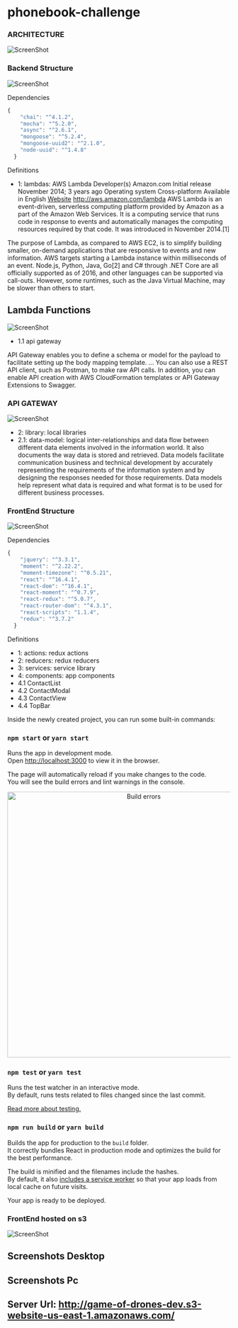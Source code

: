 # phonebook-challenge

### ARCHITECTURE
![ScreenShot](https://github.com/jhoncbuendia/Game-of-drones/blob/master/img/architecture.png)

### Backend Structure
![ScreenShot](https://github.com/jhoncbuendia/Game-of-drones/blob/master/img/backend_structure.png)

Dependencies

```javascript
{
    "chai": "^4.1.2",
    "mocha": "^5.2.0",
    "async": "^2.6.1",
    "mongoose": "^5.2.4",
    "mongoose-uuid2": "^2.1.0",
    "node-uuid": "^1.4.8"
  }
```
Definitions

* 1: lambdas: AWS Lambda Developer(s)	Amazon.com Initial release	November 2014; 3 years ago Operating system	Cross-platform Available in	English [Website](http://aws.amazon.com/lambda)	http://aws.amazon.com/lambda AWS Lambda is an event-driven, serverless computing platform provided by Amazon as a part of the Amazon Web Services. It is a computing service that runs code in response to events and automatically manages the computing resources required by that code. It was introduced in November 2014.[1]

The purpose of Lambda, as compared to AWS EC2, is to simplify building smaller, on-demand applications that are responsive to events and new information. AWS targets starting a Lambda instance within milliseconds of an event. Node.js, Python, Java, Go[2] and C# through .NET Core are all officially supported as of 2016, and other languages can be supported via call-outs. However, some runtimes, such as the Java Virtual Machine, may be slower than others to start.

## Lambda Functions
![ScreenShot](https://github.com/jhoncbuendia/Game-of-drones/blob/master/img/lambda.png)

* 1.1 api gateway

API Gateway enables you to define a schema or model for the payload to facilitate setting up the body mapping template. ... You can also use a REST API client, such as Postman, to make raw API calls. In addition, you can enable API creation with AWS CloudFormation templates or API Gateway Extensions to Swagger.

### API GATEWAY
![ScreenShot](https://github.com/jhoncbuendia/Game-of-drones/blob/master/img/api_gateway2.png)

* 2: library: local libraries
* 2.1: data-model: logical inter-relationships and data flow between different data elements involved in the information world. It also documents the way data is stored and retrieved. Data models facilitate communication business and technical development by accurately representing the requirements of the information system and by designing the responses needed for those requirements. Data models help represent what data is required and what format is to be used for different business processes.

### FrontEnd Structure
![ScreenShot](https://github.com/jhoncbuendia/Game-of-drones/blob/master/img/frontend_structure.png)

Dependencies

```javascript
{
    "jquery": "^3.3.1",
    "moment": "^2.22.2",
    "moment-timezone": "^0.5.21",
    "react": "^16.4.1",
    "react-dom": "^16.4.1",
    "react-moment": "^0.7.9",
    "react-redux": "^5.0.7",
    "react-router-dom": "^4.3.1",
    "react-scripts": "1.1.4",
    "redux": "^3.7.2"
  }
```
Definitions

* 1: actions: redux actions
* 2: reducers: redux reducers
* 3: services: service library
* 4: components: app components
* 4.1 ContactList
* 4.2 ContactModal
* 4.3 ContactView
* 4.4 TopBar


Inside the newly created project, you can run some built-in commands:

### `npm start` or `yarn start`

Runs the app in development mode.<br>
Open [http://localhost:3000](http://localhost:3000) to view it in the browser.

The page will automatically reload if you make changes to the code.<br>
You will see the build errors and lint warnings in the console.

<p align='center'>
<img src='https://cdn.rawgit.com/marionebl/create-react-app/9f62826/screencast-error.svg' width='600' alt='Build errors'>
</p>

### `npm test` or `yarn test`

Runs the test watcher in an interactive mode.<br>
By default, runs tests related to files changed since the last commit.

[Read more about testing.](https://github.com/facebook/create-react-app/blob/master/packages/react-scripts/template/README.md#running-tests)

### `npm run build` or `yarn build`

Builds the app for production to the `build` folder.<br>
It correctly bundles React in production mode and optimizes the build for the best performance.

The build is minified and the filenames include the hashes.<br>
By default, it also [includes a service worker](https://github.com/facebook/create-react-app/blob/master/packages/react-scripts/template/README.md#making-a-progressive-web-app) so that your app loads from local cache on future visits.

Your app is ready to be deployed.

### FrontEnd hosted on s3
![ScreenShot](https://github.com/jhoncbuendia/Game-of-drones/blob/master/img/s3.png)

## Screenshots Desktop

## Screenshots Pc


## Server Url: http://game-of-drones-dev.s3-website-us-east-1.amazonaws.com/